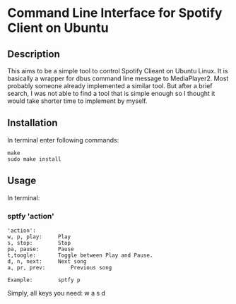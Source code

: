 # Command Line Interface for Spotify Client on Ubuntu

## Description
This aims to be a simple tool to control Spotify Clieant on Ubuntu Linux. It is basically a wrapper for dbus command line message to MediaPlayer2.
Most probably someone already implemented a similar tool. But after a brief search, I was not able to find a tool that is simple enough so I thought it would take shorter time to implement by myself.

## Installation
In terminal enter following commands:

	make
	sudo make install

## Usage
In terminal: 

### sptfy 'action'

	'action':	
	w, p, play:		Play
	s, stop:		Stop
	pa, pause:		Pause
	t,toogle:		Toggle between Play and Pause.
	d, n, next:		Next song
	a, pr, prev:		Previous song

	Example:		sptfy p

Simply, all keys you need:	w a s d 